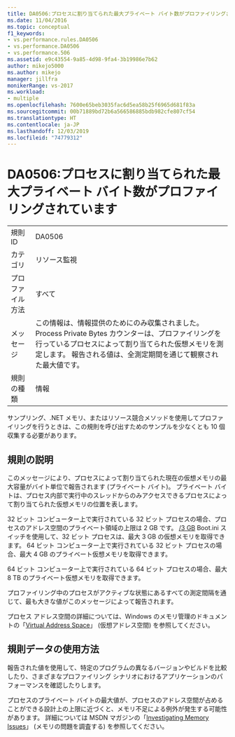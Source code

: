 ```yaml
---
title: DA0506:プロセスに割り当てられた最大プライベート バイト数がプロファイリングされています | Microsoft Docs
ms.date: 11/04/2016
ms.topic: conceptual
f1_keywords:
- vs.performance.rules.DA0506
- vs.performance.DA0506
- vs.performance.506
ms.assetid: e9c43554-9a85-4d98-9fa4-3b19986e7b62
author: mikejo5000
ms.author: mikejo
manager: jillfra
monikerRange: vs-2017
ms.workload:
- multiple
ms.openlocfilehash: 7600e65beb3035fac6d5ea58b25f6965d681f83a
ms.sourcegitcommit: 00b71889bd72b6a566586885bdb982cfe807cf54
ms.translationtype: HT
ms.contentlocale: ja-JP
ms.lasthandoff: 12/03/2019
ms.locfileid: "74779312"
---
```

# <a name="da0506-maximum-private-bytes-allocated-for-the-process-being-profiled"></a>DA0506:プロセスに割り当てられた最大プライベート バイト数がプロファイリングされています

|||
|-|-|
|規則 ID|DA0506|
|カテゴリ|リソース監視|
|プロファイル方法|すべて|
|メッセージ|この情報は、情報提供のためにのみ収集されました。 Process Private Bytes カウンターは、プロファイリングを行っているプロセスによって割り当てられた仮想メモリを測定します。 報告される値は、全測定期間を通じて観察された最大値です。|
|規則の種類|情報|

 サンプリング、.NET メモリ、またはリソース競合メソッドを使用してプロファイリングを行うときは、この規則を呼び出すためのサンプルを少なくとも 10 個収集する必要があります。

## <a name="rule-description"></a>規則の説明
 このメッセージにより、プロセスによって割り当てられた現在の仮想メモリの最大容量がバイト単位で報告されます (プライベート バイト)。 プライベート バイトは、プロセス内部で実行中のスレッドからのみアクセスできるプロセスによって割り当てられた仮想メモリの位置を表します。

 32 ビット コンピューター上で実行されている 32 ビット プロセスの場合、プロセスのアドレス空間のプライベート領域の上限は 2 GB です。 [/3 GB](https://support.microsoft.com/help/833721/available-switch-options-for-the-windows-xp-and-the-windows-server-200) Boot.ini スイッチを使用して、32 ビット プロセスは、最大 3 GB の仮想メモリを取得できます。 64 ビット コンピューター上で実行されている 32 ビット プロセスの場合、最大 4 GB のプライベート仮想メモリを取得できます。

 64 ビット コンピューター上で実行されている 64 ビット プロセスの場合、最大 8 TB のプライベート仮想メモリを取得できます。

 プロファイリング中のプロセスがアクティブな状態にあるすべての測定間隔を通じて、最も大きな値がこのメッセージによって報告されます。

 プロセス アドレス空間の詳細については、Windows のメモリ管理のドキュメントの「[Virtual Address Space](/windows/win32/memory/virtual-address-space)」 (仮想アドレス空間) を参照してください。

## <a name="how-to-use-rule-data"></a>規則データの使用方法
 報告された値を使用して、特定のプログラムの異なるバージョンやビルドを比較したり、さまざまなプロファイリング シナリオにおけるアプリケーションのパフォーマンスを確認したりします。

 プロセスのプライベート バイトの最大値が、プロセスのアドレス空間が占めることができる設計上の上限に近づくと、メモリ不足による例外が発生する可能性があります。 詳細については MSDN マガジンの「[Investigating Memory Issues](https://msdn.microsoft.com/magazine/cc163528.aspx)」 (メモリの問題を調査する) を参照してください。
